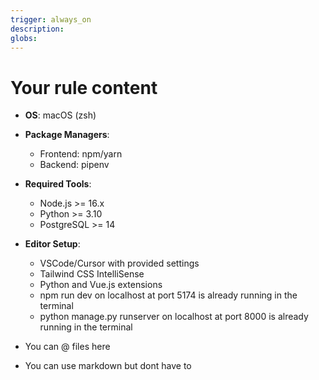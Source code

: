 ```yaml
---
trigger: always_on
description: 
globs: 
---
```


# Your rule content

- **OS**: macOS (zsh)
- **Package Managers**:
  - Frontend: npm/yarn
  - Backend: pipenv
- **Required Tools**:
  - Node.js >= 16.x
  - Python >= 3.10
  - PostgreSQL >= 14
- **Editor Setup**:
  - VSCode/Cursor with provided settings
  - Tailwind CSS IntelliSense
  - Python and Vue.js extensions
  - npm run dev on localhost at port 5174 is already running in the terminal
  - python manage.py runserver on localhost at port 8000 is already running in the terminal
  
- You can @ files here
- You can use markdown but dont have to
